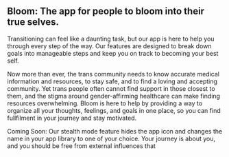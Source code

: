 ## Bloom: The app for people to bloom into their true selves.

Transitioning can feel like a daunting task, but our app is here to help you through every step of the way. Our features are designed to break down goals into manageable steps and keep you on track to becoming your best self. 

Now more than ever, the trans community needs to know accurate medical information and resources, to stay safe, and to find a loving and accepting community. Yet trans people often cannot find support in those closest to them, and the stigma around gender-affirming healthcare can make finding resources overwhelming. Bloom is here to help by providing a way to organize all your thoughts, feelings, and goals in one place, so you can find fullfilment in your journey and stay motivated.

Coming Soon: Our stealth mode feature hides the app icon and changes the name in your app library to one of your choice. Your journey is about you, and you should be free from external influences that 

